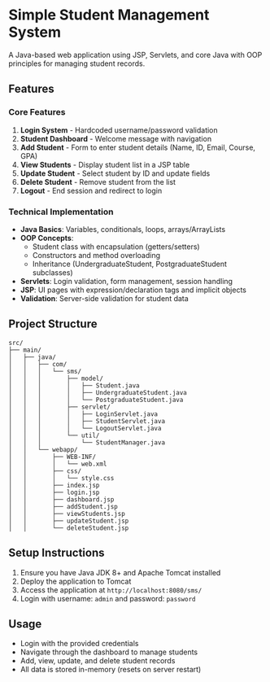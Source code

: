 # Simple Student Management System

A Java-based web application using JSP, Servlets, and core Java with OOP principles for managing student records.

## Features

### Core Features
1. **Login System** - Hardcoded username/password validation
2. **Student Dashboard** - Welcome message with navigation
3. **Add Student** - Form to enter student details (Name, ID, Email, Course, GPA)
4. **View Students** - Display student list in a JSP table
5. **Update Student** - Select student by ID and update fields
6. **Delete Student** - Remove student from the list
7. **Logout** - End session and redirect to login

### Technical Implementation
- **Java Basics**: Variables, conditionals, loops, arrays/ArrayLists
- **OOP Concepts**: 
  - Student class with encapsulation (getters/setters)
  - Constructors and method overloading
  - Inheritance (UndergraduateStudent, PostgraduateStudent subclasses)
- **Servlets**: Login validation, form management, session handling
- **JSP**: UI pages with expression/declaration tags and implicit objects
- **Validation**: Server-side validation for student data

## Project Structure
```
src/
├── main/
│   ├── java/
│   │   ├── com/
│   │   │   └── sms/
│   │   │       ├── model/
│   │   │       │   ├── Student.java
│   │   │       │   ├── UndergraduateStudent.java
│   │   │       │   └── PostgraduateStudent.java
│   │   │       ├── servlet/
│   │   │       │   ├── LoginServlet.java
│   │   │       │   ├── StudentServlet.java
│   │   │       │   └── LogoutServlet.java
│   │   │       └── util/
│   │   │           └── StudentManager.java
│   │   └── webapp/
│   │       ├── WEB-INF/
│   │       │   └── web.xml
│   │       ├── css/
│   │       │   └── style.css
│   │       ├── index.jsp
│   │       ├── login.jsp
│   │       ├── dashboard.jsp
│   │       ├── addStudent.jsp
│   │       ├── viewStudents.jsp
│   │       ├── updateStudent.jsp
│   │       └── deleteStudent.jsp
```

## Setup Instructions
1. Ensure you have Java JDK 8+ and Apache Tomcat installed
2. Deploy the application to Tomcat
3. Access the application at `http://localhost:8080/sms/`
4. Login with username: `admin` and password: `password`

## Usage
- Login with the provided credentials
- Navigate through the dashboard to manage students
- Add, view, update, and delete student records
- All data is stored in-memory (resets on server restart)